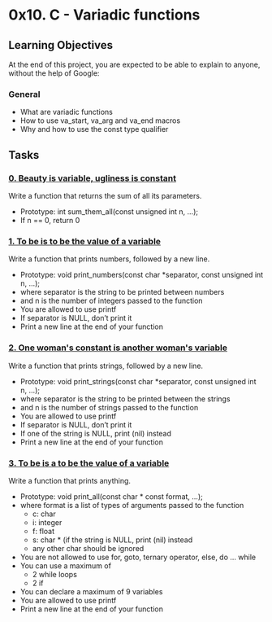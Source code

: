 # 0x10. C - Variadic functions
## Learning Objectives
At the end of this project, you are expected to be able to explain to anyone, without the help of Google:
### General
- What are variadic functions
- How to use va_start, va_arg and va_end macros
- Why and how to use the const type qualifier
## Tasks
### [0. Beauty is variable, ugliness is constant](0-sum_them_all.c)
Write a function that returns the sum of all its parameters.
- Prototype: int sum_them_all(const unsigned int n, ...);
- If n == 0, return 0
### [1. To be is to be the value of a variable](1-print_numbers.c)
Write a function that prints numbers, followed by a new line.
- Prototype: void print_numbers(const char *separator, const unsigned int n, ...);
- where separator is the string to be printed between numbers
- and n is the number of integers passed to the function
- You are allowed to use printf
- If separator is NULL, don’t print it
- Print a new line at the end of your function
### [2. One woman's constant is another woman's variable](2-print_strings.c)
Write a function that prints strings, followed by a new line.
- Prototype: void print_strings(const char *separator, const unsigned int n, ...);
- where separator is the string to be printed between the strings
- and n is the number of strings passed to the function
- You are allowed to use printf
- If separator is NULL, don’t print it
- If one of the string is NULL, print (nil) instead
- Print a new line at the end of your function
### [3. To be is a to be the value of a variable](3-print_all.c)
Write a function that prints anything.
- Prototype: void print_all(const char * const format, ...);
- where format is a list of types of arguments passed to the function
	- c: char
	- i: integer
	- f: float
	- s: char * (if the string is NULL, print (nil) instead
	- any other char should be ignored
- You are not allowed to use for, goto, ternary operator, else, do ... while
- You can use a maximum of
	- 2 while loops
	- 2 if
- You can declare a maximum of 9 variables
- You are allowed to use printf
- Print a new line at the end of your function
